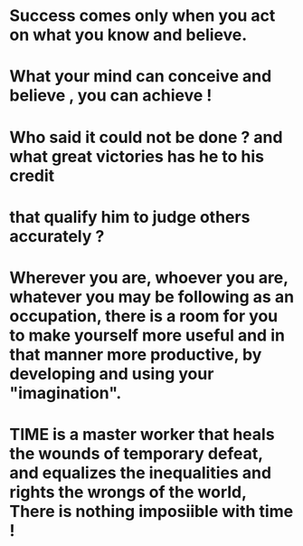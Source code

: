 # Success comes only when you act on what you know and believe.

# What your mind can conceive and believe , you can achieve !

# Who said it could not be done ? and what great victories has he to his credit
# that qualify him to judge others accurately ?

# Wherever you are, whoever you are, whatever you may be following as an occupation, there is a room for you to make yourself more useful and in that manner more productive, by developing and using your "imagination".

# TIME is a master worker that heals the wounds of temporary defeat, and equalizes the inequalities and rights the wrongs of the world, There is nothing imposiible with time !